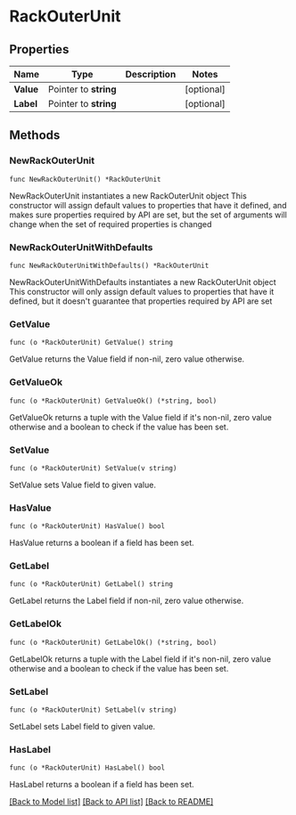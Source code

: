 # RackOuterUnit

## Properties

Name | Type | Description | Notes
------------ | ------------- | ------------- | -------------
**Value** | Pointer to **string** |  | [optional] 
**Label** | Pointer to **string** |  | [optional] 

## Methods

### NewRackOuterUnit

`func NewRackOuterUnit() *RackOuterUnit`

NewRackOuterUnit instantiates a new RackOuterUnit object
This constructor will assign default values to properties that have it defined,
and makes sure properties required by API are set, but the set of arguments
will change when the set of required properties is changed

### NewRackOuterUnitWithDefaults

`func NewRackOuterUnitWithDefaults() *RackOuterUnit`

NewRackOuterUnitWithDefaults instantiates a new RackOuterUnit object
This constructor will only assign default values to properties that have it defined,
but it doesn't guarantee that properties required by API are set

### GetValue

`func (o *RackOuterUnit) GetValue() string`

GetValue returns the Value field if non-nil, zero value otherwise.

### GetValueOk

`func (o *RackOuterUnit) GetValueOk() (*string, bool)`

GetValueOk returns a tuple with the Value field if it's non-nil, zero value otherwise
and a boolean to check if the value has been set.

### SetValue

`func (o *RackOuterUnit) SetValue(v string)`

SetValue sets Value field to given value.

### HasValue

`func (o *RackOuterUnit) HasValue() bool`

HasValue returns a boolean if a field has been set.

### GetLabel

`func (o *RackOuterUnit) GetLabel() string`

GetLabel returns the Label field if non-nil, zero value otherwise.

### GetLabelOk

`func (o *RackOuterUnit) GetLabelOk() (*string, bool)`

GetLabelOk returns a tuple with the Label field if it's non-nil, zero value otherwise
and a boolean to check if the value has been set.

### SetLabel

`func (o *RackOuterUnit) SetLabel(v string)`

SetLabel sets Label field to given value.

### HasLabel

`func (o *RackOuterUnit) HasLabel() bool`

HasLabel returns a boolean if a field has been set.


[[Back to Model list]](../README.md#documentation-for-models) [[Back to API list]](../README.md#documentation-for-api-endpoints) [[Back to README]](../README.md)


